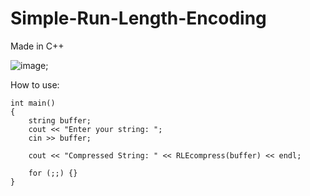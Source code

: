 # Simple-Run-Length-Encoding
Made in C++

![image](https://i.postimg.cc/6QYWFCGp/Screenshot-1.png);

How to use:
```
int main()
{
	string buffer;
	cout << "Enter your string: ";
	cin >> buffer;

	cout << "Compressed String: " << RLEcompress(buffer) << endl;

	for (;;) {}
}
```
